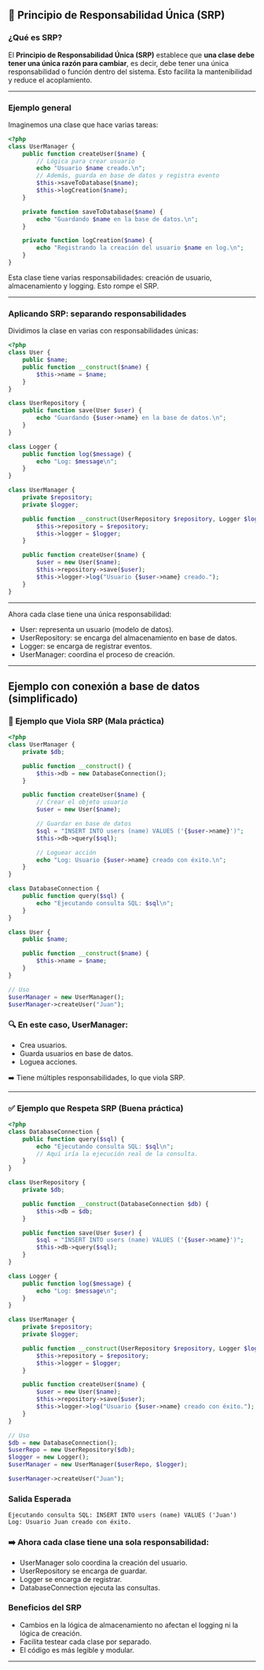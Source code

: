 ## 📌 Principio de Responsabilidad Única (SRP)

### ¿Qué es SRP?

El **Principio de Responsabilidad Única (SRP)** establece que **una clase debe tener una única razón para cambiar**, es decir, debe tener una única responsabilidad o función dentro del sistema. Esto facilita la mantenibilidad y reduce el acoplamiento.

---

### Ejemplo general

Imaginemos una clase que hace varias tareas:
```php
<?php
class UserManager {
    public function createUser($name) {
        // Lógica para crear usuario
        echo "Usuario $name creado.\n";
        // Además, guarda en base de datos y registra evento
        $this->saveToDatabase($name);
        $this->logCreation($name);
    }

    private function saveToDatabase($name) {
        echo "Guardando $name en la base de datos.\n";
    }

    private function logCreation($name) {
        echo "Registrando la creación del usuario $name en log.\n";
    }
}
```
Esta clase tiene varias responsabilidades: creación de usuario, almacenamiento y logging. Esto rompe el SRP.

---

### Aplicando SRP: separando responsabilidades

Dividimos la clase en varias con responsabilidades únicas:

```php
<?php
class User {
    public $name;
    public function __construct($name) {
        $this->name = $name;
    }
}

class UserRepository {
    public function save(User $user) {
        echo "Guardando {$user->name} en la base de datos.\n";
    }
}

class Logger {
    public function log($message) {
        echo "Log: $message\n";
    }
}

class UserManager {
    private $repository;
    private $logger;

    public function __construct(UserRepository $repository, Logger $logger) {
        $this->repository = $repository;
        $this->logger = $logger;
    }

    public function createUser($name) {
        $user = new User($name);
        $this->repository->save($user);
        $this->logger->log("Usuario {$user->name} creado.");
    }
}
```
---
Ahora cada clase tiene una única responsabilidad:

- User: representa un usuario (modelo de datos).
- UserRepository: se encarga del almacenamiento en base de datos.
- Logger: se encarga de registrar eventos.
- UserManager: coordina el proceso de creación.
---
## Ejemplo con conexión a base de datos (simplificado) 

### 🧨 Ejemplo que Viola SRP (Mala práctica) 

```php
<?php
class UserManager {
    private $db;

    public function __construct() {
        $this->db = new DatabaseConnection();
    }

    public function createUser($name) {
        // Crear el objeto usuario
        $user = new User($name);

        // Guardar en base de datos
        $sql = "INSERT INTO users (name) VALUES ('{$user->name}')";
        $this->db->query($sql);

        // Loguear acción
        echo "Log: Usuario {$user->name} creado con éxito.\n";
    }
}

class DatabaseConnection {
    public function query($sql) {
        echo "Ejecutando consulta SQL: $sql\n";
    }
}

class User {
    public $name;

    public function __construct($name) {
        $this->name = $name;
    }
}

// Uso
$userManager = new UserManager();
$userManager->createUser("Juan");

```

### 🔍 En este caso, UserManager:
- Crea usuarios.
- Guarda usuarios en base de datos.
- Loguea acciones.

➡️ Tiene múltiples responsabilidades, lo que viola SRP.

---

### ✅ Ejemplo que Respeta SRP (Buena práctica)


```php
<?php
class DatabaseConnection {
    public function query($sql) {
        echo "Ejecutando consulta SQL: $sql\n";
        // Aquí iría la ejecución real de la consulta.
    }
}

class UserRepository {
    private $db;

    public function __construct(DatabaseConnection $db) {
        $this->db = $db;
    }

    public function save(User $user) {
        $sql = "INSERT INTO users (name) VALUES ('{$user->name}')";
        $this->db->query($sql);
    }
}

class Logger {
    public function log($message) {
        echo "Log: $message\n";
    }
}

class UserManager {
    private $repository;
    private $logger;

    public function __construct(UserRepository $repository, Logger $logger) {
        $this->repository = $repository;
        $this->logger = $logger;
    }

    public function createUser($name) {
        $user = new User($name);
        $this->repository->save($user);
        $this->logger->log("Usuario {$user->name} creado con éxito.");
    }
}

// Uso
$db = new DatabaseConnection();
$userRepo = new UserRepository($db);
$logger = new Logger();
$userManager = new UserManager($userRepo, $logger);

$userManager->createUser("Juan");
```
### Salida Esperada

```
Ejecutando consulta SQL: INSERT INTO users (name) VALUES ('Juan')
Log: Usuario Juan creado con éxito.
```

### ➡️ Ahora cada clase tiene una sola responsabilidad:
- UserManager solo coordina la creación del usuario.
- UserRepository se encarga de guardar.
- Logger se encarga de registrar.
- DatabaseConnection ejecuta las consultas.


### Beneficios del SRP

- Cambios en la lógica de almacenamiento no afectan el logging ni la lógica de creación.
- Facilita testear cada clase por separado.
- El código es más legible y modular.

---

